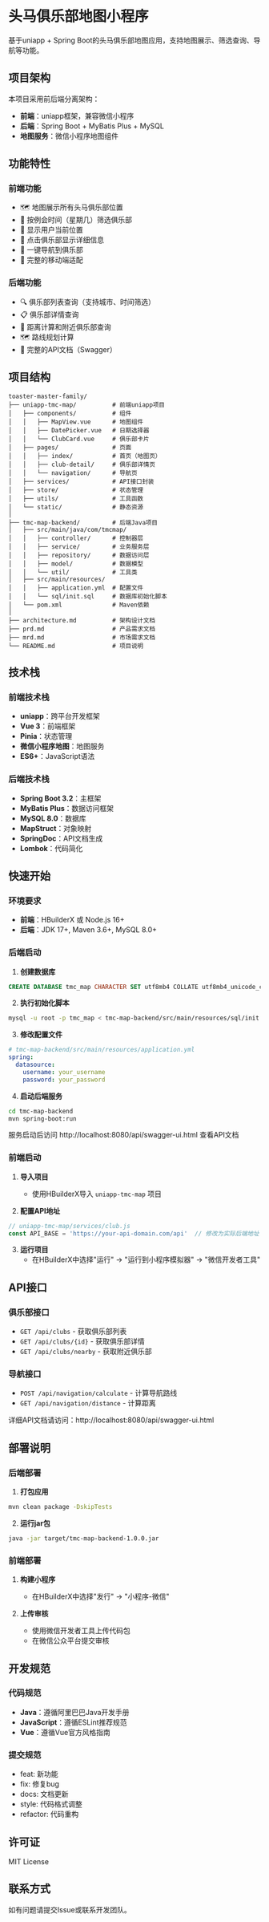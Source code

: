 # 头马俱乐部地图小程序

基于uniapp + Spring Boot的头马俱乐部地图应用，支持地图展示、筛选查询、导航等功能。

## 项目架构

本项目采用前后端分离架构：

- **前端**：uniapp框架，兼容微信小程序
- **后端**：Spring Boot + MyBatis Plus + MySQL
- **地图服务**：微信小程序地图组件

## 功能特性

### 前端功能
- 🗺️ 地图展示所有头马俱乐部位置
- 📅 按例会时间（星期几）筛选俱乐部
- 📍 显示用户当前位置
- 🏢 点击俱乐部显示详细信息
- 🧭 一键导航到俱乐部
- 📱 完整的移动端适配

### 后端功能
- 🔍 俱乐部列表查询（支持城市、时间筛选）
- 📋 俱乐部详情查询
- 📏 距离计算和附近俱乐部查询
- 🗺️ 路线规划计算
- 📖 完整的API文档（Swagger）

## 项目结构

```
toaster-master-family/
├── uniapp-tmc-map/          # 前端uniapp项目
│   ├── components/          # 组件
│   │   ├── MapView.vue      # 地图组件
│   │   ├── DatePicker.vue   # 日期选择器
│   │   └── ClubCard.vue     # 俱乐部卡片
│   ├── pages/               # 页面
│   │   ├── index/           # 首页（地图页）
│   │   ├── club-detail/     # 俱乐部详情页
│   │   └── navigation/      # 导航页
│   ├── services/            # API接口封装
│   ├── store/               # 状态管理
│   ├── utils/               # 工具函数
│   └── static/              # 静态资源
│
├── tmc-map-backend/         # 后端Java项目
│   ├── src/main/java/com/tmcmap/
│   │   ├── controller/      # 控制器层
│   │   ├── service/         # 业务服务层
│   │   ├── repository/      # 数据访问层
│   │   ├── model/           # 数据模型
│   │   └── util/            # 工具类
│   ├── src/main/resources/
│   │   ├── application.yml  # 配置文件
│   │   └── sql/init.sql     # 数据库初始化脚本
│   └── pom.xml              # Maven依赖
│
├── architecture.md          # 架构设计文档
├── prd.md                   # 产品需求文档
├── mrd.md                   # 市场需求文档
└── README.md                # 项目说明
```

## 技术栈

### 前端技术栈
- **uniapp**：跨平台开发框架
- **Vue 3**：前端框架
- **Pinia**：状态管理
- **微信小程序地图**：地图服务
- **ES6+**：JavaScript语法

### 后端技术栈
- **Spring Boot 3.2**：主框架
- **MyBatis Plus**：数据访问框架
- **MySQL 8.0**：数据库
- **MapStruct**：对象映射
- **SpringDoc**：API文档生成
- **Lombok**：代码简化

## 快速开始

### 环境要求
- **前端**：HBuilderX 或 Node.js 16+
- **后端**：JDK 17+, Maven 3.6+, MySQL 8.0+

### 后端启动

1. **创建数据库**
```sql
CREATE DATABASE tmc_map CHARACTER SET utf8mb4 COLLATE utf8mb4_unicode_ci;
```

2. **执行初始化脚本**
```bash
mysql -u root -p tmc_map < tmc-map-backend/src/main/resources/sql/init.sql
```

3. **修改配置文件**
```yaml
# tmc-map-backend/src/main/resources/application.yml
spring:
  datasource:
    username: your_username
    password: your_password
```

4. **启动后端服务**
```bash
cd tmc-map-backend
mvn spring-boot:run
```

服务启动后访问 http://localhost:8080/api/swagger-ui.html 查看API文档

### 前端启动

1. **导入项目**
   - 使用HBuilderX导入 `uniapp-tmc-map` 项目

2. **配置API地址**
```javascript
// uniapp-tmc-map/services/club.js
const API_BASE = 'https://your-api-domain.com/api'  // 修改为实际后端地址
```

3. **运行项目**
   - 在HBuilderX中选择"运行" -> "运行到小程序模拟器" -> "微信开发者工具"

## API接口

### 俱乐部接口
- `GET /api/clubs` - 获取俱乐部列表
- `GET /api/clubs/{id}` - 获取俱乐部详情
- `GET /api/clubs/nearby` - 获取附近俱乐部

### 导航接口
- `POST /api/navigation/calculate` - 计算导航路线
- `GET /api/navigation/distance` - 计算距离

详细API文档请访问：http://localhost:8080/api/swagger-ui.html

## 部署说明

### 后端部署
1. **打包应用**
```bash
mvn clean package -DskipTests
```

2. **运行jar包**
```bash
java -jar target/tmc-map-backend-1.0.0.jar
```

### 前端部署
1. **构建小程序**
   - 在HBuilderX中选择"发行" -> "小程序-微信"

2. **上传审核**
   - 使用微信开发者工具上传代码包
   - 在微信公众平台提交审核

## 开发规范

### 代码规范
- **Java**：遵循阿里巴巴Java开发手册
- **JavaScript**：遵循ESLint推荐规范
- **Vue**：遵循Vue官方风格指南

### 提交规范
- feat: 新功能
- fix: 修复bug
- docs: 文档更新
- style: 代码格式调整
- refactor: 代码重构

## 许可证

MIT License

## 联系方式

如有问题请提交Issue或联系开发团队。 